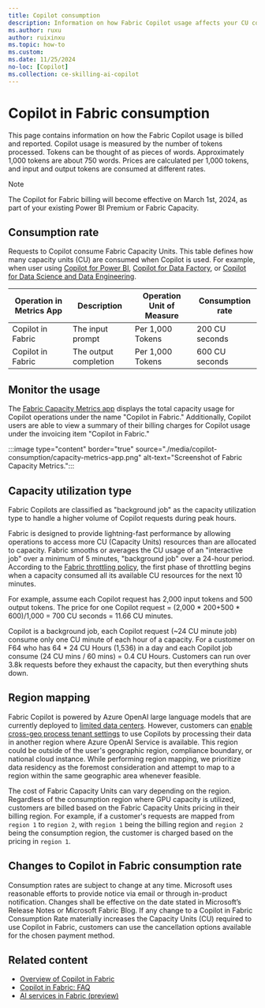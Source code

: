 ```yaml
---
title: Copilot consumption
description: Information on how Fabric Copilot usage affects your CU consumption.
ms.author: ruxu
author: ruixinxu
ms.topic: how-to
ms.custom:
ms.date: 11/25/2024
no-loc: [Copilot]
ms.collection: ce-skilling-ai-copilot
---
```


# Copilot in Fabric consumption

This page contains information on how the Fabric Copilot usage is billed and reported. Copilot usage is measured by the number of tokens processed. Tokens can be thought of as pieces of words. Approximately 1,000 tokens are about 750 words. Prices are calculated per 1,000 tokens, and input and output tokens are consumed at different rates.

> [!NOTE]
> The Copilot for Fabric billing will become effective on March 1st, 2024, as part of your existing Power BI Premium or Fabric Capacity.


## Consumption rate
Requests to Copilot consume Fabric Capacity Units. This table defines how many capacity units (CU) are consumed when Copilot is used. For example, when user using [Copilot for Power BI](/power-bi/create-reports/copilot-introduction), [Copilot for Data Factory](../fundamentals/copilot-fabric-data-factory.md), or [Copilot for Data Science and Data Engineering](./copilot-notebooks-overview.md).

| **Operation in Metrics App** | **Description** | **Operation Unit of Measure** | **Consumption rate** |
|---|---|---|---|
|Copilot in Fabric |The input prompt |Per 1,000 Tokens |200 CU seconds|
|Copilot in Fabric |The output completion |Per 1,000 Tokens|600 CU seconds|


## Monitor the usage  
The [Fabric Capacity Metrics app](../enterprise/metrics-app-compute-page.md) displays the total capacity usage for Copilot operations under the name "Copilot in Fabric." Additionally, Copilot users are able to view a summary of their billing charges for Copilot usage under the invoicing item "Copilot in Fabric."

:::image type="content" border="true" source="./media/copilot-consumption/capacity-metrics-app.png" alt-text="Screenshot of Fabric Capacity Metrics.":::


## Capacity utilization type 

Fabric Copilots are classified as "background job" as the capacity utilization type to handle a higher volume of Copilot requests during peak hours.  

Fabric is designed to provide lightning-fast performance by allowing operations to access more CU (Capacity Units) resources than are allocated to capacity. Fabric smooths or averages the CU usage of an "interactive job" over a minimum of 5 minutes, "background job" over a 24-hour period. According to the [Fabric throttling policy](../enterprise/throttling.md), the first phase of throttling begins when a capacity consumed all its available CU resources for the next 10 minutes.  

For example, assume each Copilot request has 2,000 input tokens and 500 output tokens. The price for one Copilot request = (2,000 * 200+500 * 600)/1,000 = 700 CU seconds = 11.66 CU minutes.  

Copilot is a background job, each Copilot request (~24 CU minute job) consume only one CU minute of each hour of a capacity. For a customer on F64 who has 64 * 24 CU Hours (1,536) in a day and each Copilot job consume (24 CU mins / 60 mins) = 0.4 CU Hours. Customers can run over 3.8k requests before they exhaust the capacity, but then everything shuts down.  

## Region mapping 

Fabric Copilot is powered by Azure OpenAI large language models that are currently deployed to [limited data centers](../data-science/ai-services/ai-services-overview.md#available-regions). However, customers can [enable cross-geo process tenant settings](../admin/service-admin-portal-copilot.md) to use Copilots by processing their data in another region where Azure OpenAI Service is available. This region could be outside of the user's geographic region, compliance boundary, or national cloud instance. While performing region mapping, we prioritize data residency as the foremost consideration and attempt to map to a region within the same geographic area whenever feasible. 

The cost of Fabric Capacity Units can vary depending on the region. Regardless of the consumption region where GPU capacity is utilized, customers are billed based on the Fabric Capacity Units pricing in their billing region. For example, if a customer's requests are mapped from `region 1` to `region 2`, with `region 1` being the billing region and `region 2` being the consumption region, the customer is charged based on the pricing in `region 1`.

## Changes to Copilot in Fabric consumption rate

Consumption rates are subject to change at any time. Microsoft uses reasonable efforts to provide notice via email or through in-product notification. Changes shall be effective on the date stated in Microsoft’s Release Notes or Microsoft Fabric Blog. If any change to a Copilot in Fabric Consumption Rate materially increases the Capacity Units (CU) required to use Copilot in Fabric, customers can use the cancellation options available for the chosen payment method.

## Related content

- [Overview of Copilot in Fabric](./copilot-fabric-overview.md)
- [Copilot in Fabric: FAQ](../fundamentals/copilot-faq-fabric.yml)
- [AI services in Fabric (preview)](../data-science/ai-services/ai-services-overview.md)

